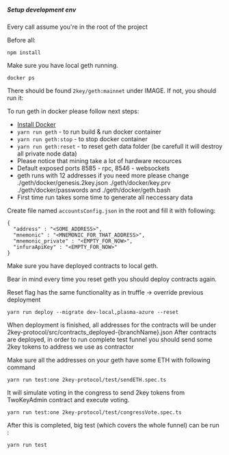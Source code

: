 ##### Setup development env

Every call assume you're in the root of the project

Before all: 
```angular2html
npm install
```

Make sure you have local geth running.
```angular2html
docker ps
```
There should be found `2key/geth:mainnet` under IMAGE. If not, you should run it: 

To run geth in docker please follow next steps:
* [Install Docker](https://www.docker.com/get-started)
* ```yarn run geth``` - to run build & run docker container
* ```yarn run geth:stop``` - to stop docker container
* ```yarn run geth:reset``` - to reset geth data folder (be carefull it will destroy all private node data)
* Please notice that mining take a lot of hardware recources
* Default exposed ports 8585 - rpc, 8546 - websockets
* geth runs with 12 addresses if you need more please change ./geth/docker/genesis.2key.json ./geth/docker/key.prv ./geth/docker/passwords and ./geth/docker/geth.bash
* First time run takes some time to generate all neccessary data


Create file named `accountsConfig.json` in the root and fill it with following:
```angular2html
{
  "address" : "<SOME_ADDRESS>",
  "mnemonic" : "<MNEMONIC_FOR_THAT_ADDRESS>",
  "mnemonic_private" : "<EMPTY_FOR_NOW>",
  "infuraApiKey" : "<EMPTY_FOR_NOW>"
}
```
Make sure you have deployed contracts to local geth.

Bear in mind every time you reset geth you should deploy contracts again. 

Reset flag has the same functionality as in truffle -> override previous deployment
```angular2html
yarn run deploy --migrate dev-local,plasma-azure --reset
```

When deployment is finished, all addresses for the contracts will be under 2key-protocol/src/contracts_deployed-{branchName}.json
After contracts are deployed, in order to run complete test funnel you should send some 2key tokens to address we use as contractor


Make sure all the addresses on your geth have some ETH with following command
```angular2html
yarn run test:one 2key-protocol/test/sendETH.spec.ts
```



It will simulate voting in the congress to send 2key tokens from TwoKeyAdmin contract and execute voting.
```angular2html
yarn run test:one 2key-protocol/test/congressVote.spec.ts
```

After this is completed, big test (which covers the whole funnel) can be run : 
```angular2html
yarn run test
```





